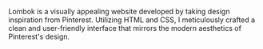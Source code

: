 Lombok is a visually appealing website developed by taking design inspiration from Pinterest. Utilizing HTML and CSS, I meticulously crafted a clean and user-friendly interface that mirrors the modern aesthetics of Pinterest's design. 
